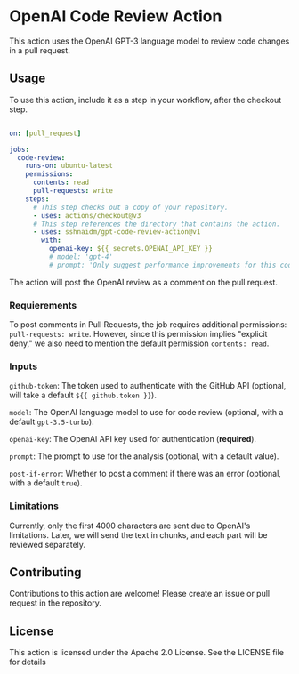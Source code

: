 # OpenAI Code Review Action

This action uses the OpenAI GPT-3 language model to review code changes in a pull request.

## Usage

To use this action, include it as a step in your workflow, after the checkout step.

```yaml

on: [pull_request]

jobs:
  code-review:
    runs-on: ubuntu-latest
    permissions:
      contents: read
      pull-requests: write
    steps:
      # This step checks out a copy of your repository.
      - uses: actions/checkout@v3
      # This step references the directory that contains the action.
      - uses: sshnaidm/gpt-code-review-action@v1
        with:
          openai-key: ${{ secrets.OPENAI_API_KEY }}
          # model: 'gpt-4'
          # prompt: 'Only suggest performance improvements for this code.'

```

The action will post the OpenAI review as a comment on the pull request.

### Requierements

To post comments in Pull Requests, the job requires additional permissions: `pull-requests: write`. However, since this permission implies "explicit deny," we also need to mention the default permission `contents: read`.

### Inputs

`github-token`: The token used to authenticate with the GitHub API (optional, will take a default `${{ github.token }}`).

`model`: The OpenAI language model to use for code review (optional, with a default `gpt-3.5-turbo`).

`openai-key`: The OpenAI API key used for authentication (**required**).

`prompt`: The prompt to use for the analysis (optional, with a default value).

`post-if-error`: Whether to post a comment if there was an error (optional, with a default `true`).

### Limitations

Currently, only the first 4000 characters are sent due to OpenAI's limitations. Later, we will send the text in chunks, and each part will be reviewed separately.

## Contributing

Contributions to this action are welcome! Please create an issue or pull request in the repository.

## License

This action is licensed under the Apache 2.0 License. See the LICENSE file for details
